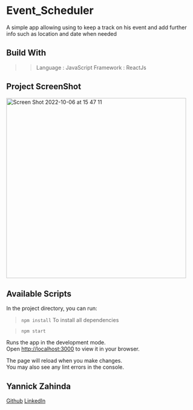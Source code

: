 # Event_Scheduler
A simple app allowing using to keep a track on his event and add further info such as location and date when needed

## Build With

>>Language : JavaScript
>>Framework : ReactJs

## Project ScreenShot

<img width="475" alt="Screen Shot 2022-10-06 at 15 47 11" src="https://user-images.githubusercontent.com/91213045/194329856-c2d6da31-15a0-4244-86a6-48dee40c901f.png">

## Available Scripts

In the project directory, you can run:

> `npm install`
To install all dependencies

> `npm start`

Runs the app in the development mode.\
Open [http://localhost:3000](http://localhost:3000) to view it in your browser.

The page will reload when you make changes.\
You may also see any lint errors in the console.

##  Yannick Zahinda

[Github](https://github.com/YannickZahinda/)
[LinkedIn](https://www.linkedin.com/in/yannickmulikuza/)